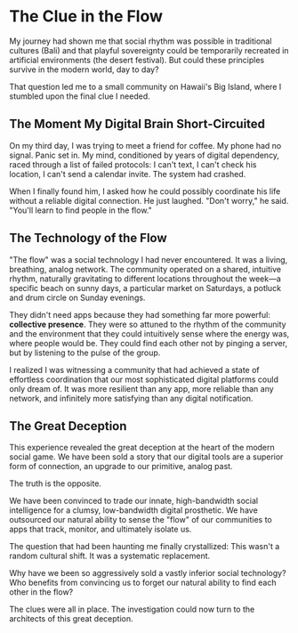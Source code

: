 # The Clue in the Flow

My journey had shown me that social rhythm was possible in traditional cultures (Bali) and that playful sovereignty could be temporarily recreated in artificial environments (the desert festival). But could these principles survive in the modern world, day to day?

That question led me to a small community on Hawaii's Big Island, where I stumbled upon the final clue I needed.

## The Moment My Digital Brain Short-Circuited

On my third day, I was trying to meet a friend for coffee. My phone had no signal. Panic set in. My mind, conditioned by years of digital dependency, raced through a list of failed protocols: I can't text, I can't check his location, I can't send a calendar invite. The system had crashed.

When I finally found him, I asked how he could possibly coordinate his life without a reliable digital connection. He just laughed. "Don't worry," he said. "You'll learn to find people in the flow."

## The Technology of the Flow

"The flow" was a social technology I had never encountered. It was a living, breathing, analog network. The community operated on a shared, intuitive rhythm, naturally gravitating to different locations throughout the week—a specific beach on sunny days, a particular market on Saturdays, a potluck and drum circle on Sunday evenings.

They didn't need apps because they had something far more powerful: **collective presence**. They were so attuned to the rhythm of the community and the environment that they could intuitively sense where the energy was, where people would be. They could find each other not by pinging a server, but by listening to the pulse of the group.

I realized I was witnessing a community that had achieved a state of effortless coordination that our most sophisticated digital platforms could only dream of. It was more resilient than any app, more reliable than any network, and infinitely more satisfying than any digital notification.

## The Great Deception

This experience revealed the great deception at the heart of the modern social game. We have been sold a story that our digital tools are a superior form of connection, an upgrade to our primitive, analog past.

The truth is the opposite.

We have been convinced to trade our innate, high-bandwidth social intelligence for a clumsy, low-bandwidth digital prosthetic. We have outsourced our natural ability to sense the "flow" of our communities to apps that track, monitor, and ultimately isolate us.

The question that had been haunting me finally crystallized: This wasn't a random cultural shift. It was a systematic replacement.

Why have we been so aggressively sold a vastly inferior social technology? Who benefits from convincing us to forget our natural ability to find each other in the flow?

The clues were all in place. The investigation could now turn to the architects of this great deception.
